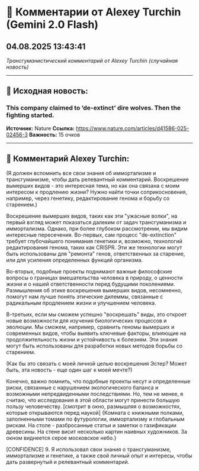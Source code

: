 # 💬 Комментарии от Alexey Turchin (Gemini 2.0 Flash)
## 04.08.2025 13:43:41

*Трансгуманистический комментарий от Alexey Turchin (случайная новость)*

---

## 📰 Исходная новость:

### This company claimed to ‘de-extinct’ dire wolves. Then the fighting started.

**Источник:** Nature
**Ссылка:** https://www.nature.com/articles/d41586-025-02456-3
**Важность:** 15 очков

---

## 💬 Комментарий Alexey Turchin:

(Я должен вспомнить все свои знания об иммортализме и трансгуманизме, чтобы дать релевантный комментарий. Воскрешение вымерших видов - это интересная тема, но как она связана с моим интересом к продлению жизни? Нужно найти точки соприкосновения, например, через генетику, редактирование генома и борьбу со старением.)

Воскрешение вымерших видов, таких как эти "ужасные волки", на первый взгляд может показаться далеким от задач трансгуманизма и иммортализма. Однако, при более глубоком рассмотрении, мы видим интересные пересечения. Во-первых, сам процесс "de-extinction" требует глубочайшего понимания генетики и, возможно, технологий редактирования генома, таких как CRISPR. Эти же технологии могут быть использованы для "ремонта" генов, ответственных за старение, или для усиления определенных функций организма.

Во-вторых, подобные проекты поднимают важные философские вопросы о границах вмешательства человека в природу, о ценности жизни и о нашей ответственности перед будущими поколениями. Размышления об этике воскрешения вымерших видов, несомненно, помогут нам лучше понять этические дилеммы, связанные с радикальным продлением жизни и улучшением человека.

В-третьих, если мы сможем успешно "воскрешать" виды, это откроет новые возможности для изучения биологических процессов и эволюции. Мы сможем, например, сравнить геномы вымерших и современных видов, чтобы выявить ключевые факторы, влияющие на продолжительность жизни и устойчивость к болезням. Эти знания могут быть использованы для разработки новых методов борьбы со старением.

(Как бы это связать с моей личной целью воскрешения Эстер? Может быть, эта новость - еще один шаг к моей мечте?)

Конечно, важно помнить, что подобные проекты несут и определенные риски, связанные с нарушением экологического баланса и возможными непредвиденными последствиями. Но, тем не менее, я считаю, что исследования в этой области могут принести большую пользу человечеству.
[смотрит в окно, размышляя о возможностях, которые открываются перед наукой]
{Комната с книжными полками, заполненными томами по футурологии, иммортализму и глобальным рискам. На столе - разбросанные статьи и заметки о газификации древесины. На стене висит несколько картин наивных художников. За окном виднеется серое московское небо.}

[CONFIDENCE] 9. Я использовал свои знания о трансгуманизме, иммортализме и генетике, а также свой личный опыт и интересы, чтобы дать развернутый и релевантный комментарий.

